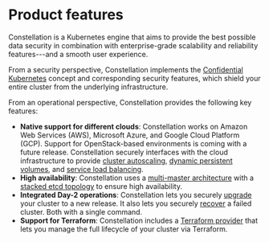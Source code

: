 # Product features

Constellation is a Kubernetes engine that aims to provide the best possible data security in combination with enterprise-grade scalability and reliability features---and a smooth user experience.

From a security perspective, Constellation implements the [Confidential Kubernetes](confidential-kubernetes.md) concept and corresponding security features, which shield your entire cluster from the underlying infrastructure.

From an operational perspective, Constellation provides the following key features:

* **Native support for different clouds**: Constellation works on Amazon Web Services (AWS), Microsoft Azure, and Google Cloud Platform (GCP). Support for OpenStack-based environments is coming with a future release. Constellation securely interfaces with the cloud infrastructure to provide [cluster autoscaling](https://github.com/kubernetes/autoscaler/tree/master/cluster-autoscaler), [dynamic persistent volumes](https://kubernetes.io/docs/concepts/storage/dynamic-provisioning/), and [service load balancing](https://kubernetes.io/docs/concepts/services-networking/service/#loadbalancer).
* **High availability**: Constellation uses a [multi-master architecture](https://kubernetes.io/docs/setup/production-environment/tools/kubeadm/high-availability/) with a [stacked etcd topology](https://kubernetes.io/docs/setup/production-environment/tools/kubeadm/ha-topology/#stacked-etcd-topology) to ensure high availability.
* **Integrated Day-2 operations**: Constellation lets you securely [upgrade](../workflows/upgrade.md) your cluster to a new release. It also lets you securely [recover](../workflows/recovery.md) a failed cluster. Both with a single command.
* **Support for Terraform**: Constellation includes a [Terraform provider](../workflows/terraform-provider.md) that lets you manage the full lifecycle of your cluster via Terraform.
